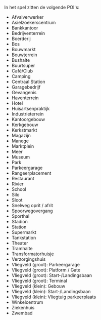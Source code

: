In het spel zitten de volgende POI's:

- Afvalverwerker
- Asielzoekerscentrum
- Bankkantoor
- Bedrijventerrein
- Boerderij
- Bos
- Bouwmarkt
- Bouwterrein
- Bushalte
- Buurtsuper
- Café/Club
- Camping
- Centraal Station
- Garagebedrijf
- Gevangenis
- Haventerrein
- Hotel
- Huisartsenpraktijk
- Industrieterrein
- Kantoorgebouw
- Kerkgebouw
- Kerkstmarkt
- Magazijn
- Manege
- Marktplein
- Meer
- Museum
- Park
- Parkeergarage
- Rangeerplacement
- Restaurant
- Rivier 
- School
- Silo
- Sloot
- Snelweg oprit / afrit
- Spoorwegovergang
- Sporthal
- Stadion 
- Station
- Supermarkt
- Tankstation
- Theater
- Tramhalte
- Transformatorhuisje
- Verzorgingshuis
- Vliegveld (groot): Parkeergarage
- Vliegveld (groot): Platform / Gate
- Vliegveld (groot): Start-/Landingsbaan
- Vliegveld (groot): Terminal
- Vliegveld (klein): Gebouw
- Vliegveld (klein): Start-/Landingsbaan
- Vliegveld (klein): Vliegtuig parkeerplaats
- Winkelcentrum
- Ziekenhuis
- Zwembad
